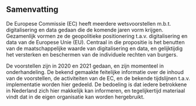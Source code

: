 ## Samenvatting

De Europese Commissie (EC) heeft meerdere wetsvoorstellen m.b.t. digitalisering en data gedaan die de komende jaren vorm krijgen. Gezamenlijk vormen ze de geopolitieke positionering t.a.v. digitalisering en data van de Europese Unie (EU). Centraal in die propositie is het benutten van de maatschappelijke waarde van digitalisering en data, en gelijktijdig het versterken en beschermen van de individuele rechten van burgers.

De voorstellen zijn in 2020 en 2021 gedaan, en zijn momenteel in onderhandeling. De bekend gemaakte feitelijke informatie over de inhoud van de voorstellen, de activiteiten van de EC, en de bekende tijdslijnen t.a.v. implementatie worden hier gedeeld. De bedoeling is dat iedere betrokkene in Nederland zich hier makkelijk kan informeren, en tegelijkertijd materiaal vindt dat in de eigen organisatie kan worden hergebruikt.
